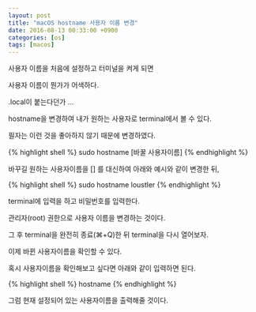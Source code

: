 ```yaml
---
layout: post
title: "macOS hostname 사용자 이름 변경"
date: 2016-08-13 00:33:00 +0900
categories: [os]
tags: [macos]
---
```


사용자 이름을 처음에 설정하고 터미널을 켜게 되면

사용자 이름이 뭔가가 어색하다.

.local이 붙는다던가 ...

hostname을 변경하여 내가 원하는 사용자로 terminal에서 볼 수 있다.
<!--more-->
필자는 이런 것을 좋아하지 않기 때문에 변경하였다.

{% highlight shell %}
 sudo hostname [바꿀 사용자이름]
{% endhighlight %}

바꾸길 원하는 사용자이름을 [] 를 대신하여 아래와 예시와 같이 변경한 뒤,

{% highlight shell %}
sudo hostname loustler
{% endhighlight %}

terminal에 입력을 하고 비밀번호를 입력한다.

관리자(root) 권한으로 사용자 이름을 변경하는 것이다.

그 후 terminal을 완전히 종료(⌘+Q)한 뒤 terminal을 다시 열어보자.

이제 바뀐 사용자이름을 확인할 수 있다.

혹시 사용자이름을 확인해보고 싶다면 아래와 같이 입력하면 된다.

{% highlight shell %}
hostname
{% endhighlight %}

그럼 현재 설정되어 있는 사용자이름을 출력해줄 것이다.
